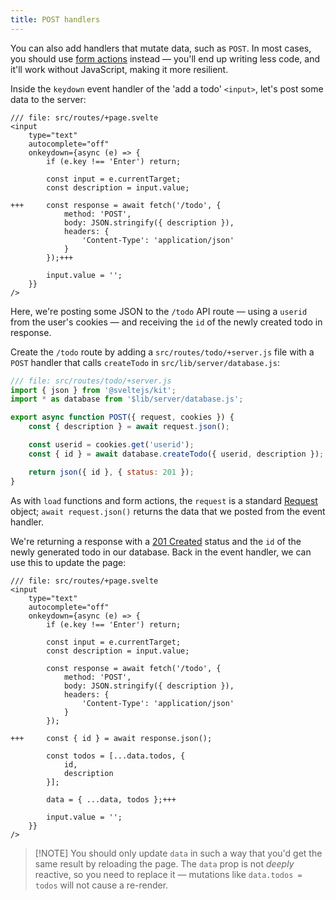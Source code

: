 ```yaml
---
title: POST handlers
---
```


You can also add handlers that mutate data, such as `POST`. In most cases, you should use [form actions](the-form-element) instead — you'll end up writing less code, and it'll work without JavaScript, making it more resilient.

Inside the `keydown` event handler of the 'add a todo' `<input>`, let's post some data to the server:

```svelte
/// file: src/routes/+page.svelte
<input
	type="text"
	autocomplete="off"
	onkeydown={async (e) => {
		if (e.key !== 'Enter') return;

		const input = e.currentTarget;
		const description = input.value;

+++		const response = await fetch('/todo', {
			method: 'POST',
			body: JSON.stringify({ description }),
			headers: {
				'Content-Type': 'application/json'
			}
		});+++

		input.value = '';
	}}
/>
```

Here, we're posting some JSON to the `/todo` API route — using a `userid` from the user's cookies — and receiving the `id` of the newly created todo in response.

Create the `/todo` route by adding a `src/routes/todo/+server.js` file with a `POST` handler that calls `createTodo` in `src/lib/server/database.js`:

```js
/// file: src/routes/todo/+server.js
import { json } from '@sveltejs/kit';
import * as database from '$lib/server/database.js';

export async function POST({ request, cookies }) {
	const { description } = await request.json();

	const userid = cookies.get('userid');
	const { id } = await database.createTodo({ userid, description });

	return json({ id }, { status: 201 });
}
```

As with `load` functions and form actions, the `request` is a standard [Request](https://developer.mozilla.org/en-US/docs/Web/API/Request) object; `await request.json()` returns the data that we posted from the event handler.

We're returning a response with a [201 Created](https://http.dog/201) status and the `id` of the newly generated todo in our database. Back in the event handler, we can use this to update the page:

```svelte
/// file: src/routes/+page.svelte
<input
	type="text"
	autocomplete="off"
	onkeydown={async (e) => {
		if (e.key !== 'Enter') return;

		const input = e.currentTarget;
		const description = input.value;

		const response = await fetch('/todo', {
			method: 'POST',
			body: JSON.stringify({ description }),
			headers: {
				'Content-Type': 'application/json'
			}
		});

+++		const { id } = await response.json();

		const todos = [...data.todos, {
			id,
			description
		}];

		data = { ...data, todos };+++

		input.value = '';
	}}
/>
```

> [!NOTE] You should only update `data` in such a way that you'd get the same result by reloading the page. The `data` prop is not _deeply_ reactive, so you need to replace it — mutations like `data.todos = todos` will not cause a re-render.

